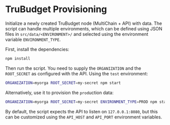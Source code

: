 # TruBudget Provisioning

Initialize a newly created TruBudget node (MultiChain + API) with data. The script can handle multiple environments, which can be defined using JSON files in `src/data/<ENVIRONMENT>/` and selected using the environment variable `ENVIRONMENT_TYPE`.

First, install the dependencies:

```bash
npm install
```

Then run the script. You need to supply the `ORGANIZATION` and the `ROOT_SECRET` as configured with the API. Using the `test` environment:

```bash
ORGANIZATION=myorga ROOT_SECRET=my-secret npm start
```

Alternatively, use it to provision the `prod`uction data:

```bash
ORGANIZATION=myorga ROOT_SECRET=my-secret ENVIRONMENT_TYPE=PROD npm start
```

By default, the script expects the API to listen on `127.0.0.1:8080`, but this can be customized using the `API_HOST` and `API_PORT` environment variables.
